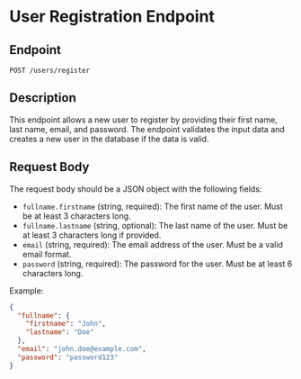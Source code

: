 # User Registration Endpoint

## Endpoint
`POST /users/register`

## Description
This endpoint allows a new user to register by providing their first name, last name, email, and password. The endpoint validates the input data and creates a new user in the database if the data is valid.

## Request Body
The request body should be a JSON object with the following fields:
- `fullname.firstname` (string, required): The first name of the user. Must be at least 3 characters long.
- `fullname.lastname` (string, optional): The last name of the user. Must be at least 3 characters long if provided.
- `email` (string, required): The email address of the user. Must be a valid email format.
- `password` (string, required): The password for the user. Must be at least 6 characters long.

Example:
```json
{
  "fullname": {
    "firstname": "John",
    "lastname": "Doe"
  },
  "email": "john.doe@example.com",
  "password": "password123"
}